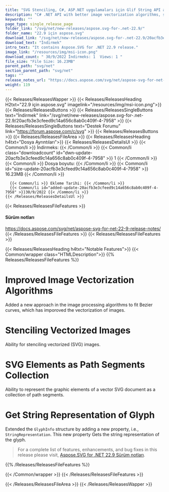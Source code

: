 ```yaml
---
title: "SVG Stenciling, C#, ASP.NET uygulamaları için Glif String API alın"
description: "C# .NET API with better image vectorization algorithms, stenciling vectorized SVG images, SVG graphic elements as path segments collection, get Glyph as string."
keywords: ""
page_type: single_release_page
folder_link: "/svg/net/new-releases/aspose.svg-for-.net-22.9/"
folder_name: "22.9 için aspose.svg"
download_link: "/svg/net/new-releases/aspose.svg-for-.net-22.9/20acfb3e3cfeed9c14a656c8ab0c409f-4-7958"
download_text: "İndirmek"
intro_text: "It contains Aspose.SVG for .NET 22.9 release."
image_link: "/resources/img/msi-icon.png"
download_count: " 30/9/2022 İndirmeks: 1  Views: 1 "
file_size: "File Size: 16.23MB"
parent_path: "svg/net"
section_parent_path: "svg/net"
tags: ""
release_notes_url: "https://docs.aspose.com/svg/net/aspose-svg-for-net-22-9-release-notes/"
weight: 119
---
```


{{< Releases/ReleasesWapper >}}
{{< Releases/ReleasesHeading H2txt="22.9 için aspose.svg" imagelink="/resources/img/msi-icon.png">}}
{{< Releases/ReleasesButtons >}}
{{< Releases/ReleasesSingleButtons text="İndirmek" link="/svg/net/new-releases/aspose.svg-for-.net-22.9/20acfb3e3cfeed9c14a656c8ab0c409f-4-7958" >}}
{{< Releases/ReleasesSingleButtons text="Destek Forumu" link="https://forum.aspose.com/c/svg" >}}
{{< Releases/ReleasesButtons >}}
{{< Releases/ReleasesFileArea >}}
{{< Releases/ReleasesHeading h4txt="Dosya Ayrıntıları">}}
{{< Releases/ReleasesDetailsUl >}}
{{< Common/li >}} İndirmeks: {{< /Common/li >}}
{{< Common/li class="downloadcount" id="dwn-update-20acfb3e3cfeed9c14a656c8ab0c409f-4-7958" >}} 1 {{< /Common/li >}}
{{< Common/li >}} Dosya boyutu: {{< /Common/li >}}
{{< Common/li id="size-update-20acfb3e3cfeed9c14a656c8ab0c409f-4-7958" >}} 16.23MB {{< /Common/li >}}

      {{< Common/li >}} Ekleme Tarihi: {{< /Common/li >}}
      {{< Common/li id="added-update-20acfb3e3cfeed9c14a656c8ab0c409f-4-7958" >}}30/9/2022 {{< /Common/li >}}
    {{< /Releases/ReleasesDetailsUl >}}

{{< Releases/ReleasesFileFeatures >}}
<h4>Sürüm notları</h4><div><a href='https://docs.aspose.com/svg/net/aspose-svg-for-net-22-9-release-notes/'>https://docs.aspose.com/svg/net/aspose-svg-for-net-22-9-release-notes/</a></div>
{{< /Releases/ReleasesFileFeatures >}}
{{< Releases/ReleasesFileFeatures >}}

{{< Releases/ReleasesHeading h4txt="Notable Features">}}
{{< Common/wrapper class="HTMLDescription">}}
{{% Releases/ReleasesFileFeatures %}}

# Improved Image Vectorization Algorithms

Added a new approach in the image processing algorithms to fit Bezier curves, which has imporoved the vectorization of images.

# Stenciling Vectorized Images

Ability for stenciling vectorized (SVG) images.

# SVG Elements as Path Segments Collection

Ability to represent the graphic elements of a vector SVG document as a collection of path segments.

# Get String Representation of Glyph

Extended the `GlyphInfo` structure by adding a new property, i.e., `StringRepresentation`. This new property Gets the string representation of the glyph.

> For a complete list of features, enhancements, and bug fixes in this release please visit, [Aspose.SVG for .NET 22.9 Sürüm notları](https://docs.aspose.com/svg/net/aspose-svg-for-net-22-9-release-notes/).

{{% /Releases/ReleasesFileFeatures %}}

{{< /Common/wrapper >}}
{{< /Releases/ReleasesFileFeatures >}}

{{< /Releases/ReleasesFileArea >}}
{{< /Releases/ReleasesWapper >}}
